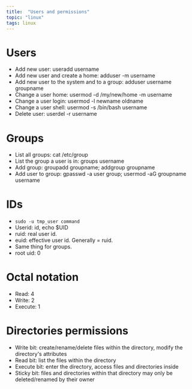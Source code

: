 ```yaml
---
title:  "Users and permissions"
topic: "linux"
tags: linux
---
```


# Users
* Add new user: useradd username
* Add new user and create a home: adduser -m username
* Add new user to the system and to a group: adduser username groupname
* Change a user home: usermod -d /my/new/home -m username
* Change a user login: usermod -l newname oldname
* Change a user shell: usermod -s /bin/bash username
* Delete user: userdel -r username

# Groups
* List all groups: cat /etc/group
* List the group a user is in: groups username
* Add group: groupadd groupname; addgroup groupname
* Add user to group: gpasswd -a user group; usermod -aG groupname username

# IDs
* `sudo -u tmp_user command`
* Userid: id, echo $UID
* ruid: real user id.
* euid: effective user id. Generally = ruid.
* Same thing for groups.
* root uid: 0


# Octal notation
* Read: 4
* Write: 2
* Execute: 1

# Directories permissions
* Write bit: create/rename/delete files within the directory, modify the directory's attributes
* Read bit: list the files within the directory
* Execute bit: enter the directory, access files and directories inside
* Sticky bit: files and directories within that directory may only be deleted/renamed by their owner
